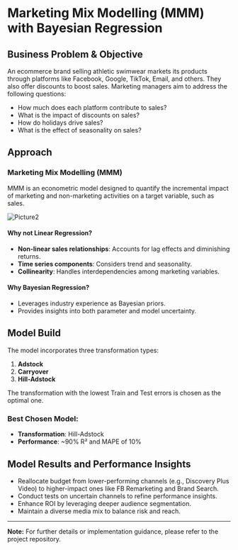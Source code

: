 # Marketing Mix Modelling (MMM) with Bayesian Regression

## Business Problem & Objective

An ecommerce brand selling athletic swimwear markets its products through platforms like Facebook, Google, TikTok, Email, and others. They also offer discounts to boost sales. Marketing managers aim to address the following questions:

- How much does each platform contribute to sales?
- What is the impact of discounts on sales?
- How do holidays drive sales?
- What is the effect of seasonality on sales?

## Approach

### Marketing Mix Modelling (MMM)

MMM is an econometric model designed to quantify the incremental impact of marketing and non-marketing activities on a target variable, such as sales.

![Picture2](https://github.com/user-attachments/assets/71aed094-98bd-4426-804d-02032069dc38)

#### Why not Linear Regression?
- **Non-linear sales relationships**: Accounts for lag effects and diminishing returns.
- **Time series components**: Considers trend and seasonality.
- **Collinearity**: Handles interdependencies among marketing variables.

#### Why Bayesian Regression?
- Leverages industry experience as Bayesian priors.
- Provides insights into both parameter and model uncertainty.

## Model Build

The model incorporates three transformation types:
1. **Adstock**
2. **Carryover**
3. **Hill-Adstock**

The transformation with the lowest Train and Test errors is chosen as the optimal one.

### Best Chosen Model:
- **Transformation**: Hill-Adstock
- **Performance**: ~90% R² and MAPE of 10%

## Model Results and Performance Insights

- Reallocate budget from lower-performing channels (e.g., Discovery Plus Video) to higher-impact ones like FB Remarketing and Brand Search.
- Conduct tests on uncertain channels to refine performance insights.
- Enhance ROI by leveraging deeper audience segmentation.
- Maintain a diverse media mix to balance risk and reach.

---

**Note:** For further details or implementation guidance, please refer to the project repository.

